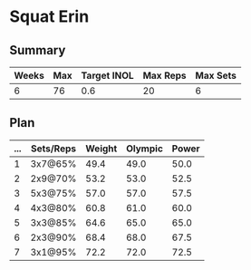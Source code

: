 # Squat Erin

## Summary

Weeks | Max | Target INOL | Max Reps | Max Sets
--- | --- | --- | --- | ---
6 | 76 | 0.6 | 20 | 6

## Plan

 ... | Sets/Reps | Weight | Olympic | Power
--- | --- | --- | --- | ---
1 | 3x7@65% | 49.4 | 49.0 | 50.0
2 | 2x9@70% | 53.2 | 53.0 | 52.5
3 | 5x3@75% | 57.0 | 57.0 | 57.5
4 | 4x3@80% | 60.8 | 61.0 | 60.0
5 | 3x3@85% | 64.6 | 65.0 | 65.0
6 | 2x3@90% | 68.4 | 68.0 | 67.5
7 | 3x1@95% | 72.2 | 72.0 | 72.5
